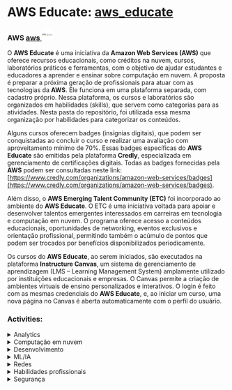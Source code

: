 # AWS Educate: <a href="./aws_educate">aws_educate</a>

### AWS <a href="../">aws   <img src="https://github.com/PedroHeeger/main/blob/main/0-aux/logos/plataforma/aws_skill_builder.png" alt="aws_skill_builder" width="auto" height="25"></a>

O **AWS Educate** é uma iniciativa da **Amazon Web Services (AWS)** que oferece recursos educacionais, como créditos na nuvem, cursos, laboratórios práticos e ferramentas, com o objetivo de ajudar estudantes e educadores a aprender e ensinar sobre computação em nuvem. A proposta é preparar a próxima geração de profissionais para atuar com as tecnologias da **AWS**. Ele funciona em uma plataforma separada, com cadastro próprio. Nessa plataforma, os cursos e laboratórios são organizados em habilidades (skills), que servem como categorias para as atividades. Nesta pasta do repositório, foi utilizada essa mesma organização por habilidades para categorizar os conteúdos.

Alguns cursos oferecem badges (insígnias digitais), que podem ser conquistadas ao concluir o curso e realizar uma avaliação com aproveitamento mínimo de 70%. Essas badges específicas do **AWS Educate** são emitidas pela plataforma **Credly**, especializada em gerenciamento de certificações digitais. Todas as badges fornecidas pela **AWS** podem ser consultadas neste link: [https://www.credly.com/organizations/amazon-web-services/badges](https://www.credly.com/organizations/amazon-web-services/badges).

Além disso, o **AWS Emerging Talent Community (ETC)** foi incorporado ao ambiente do **AWS Educate**. O ETC é uma iniciativa voltada para apoiar e desenvolver talentos emergentes interessados em carreiras em tecnologia e computação em nuvem. O programa oferece acesso a conteúdos educacionais, oportunidades de networking, eventos exclusivos e orientação profissional, permitindo também o acúmulo de pontos que podem ser trocados por benefícios disponibilizados periodicamente.

Os cursos do **AWS Educate**, ao serem iniciados, são executados na plataforma **Instructure Canvas**, um sistema de gerenciamento de aprendizagem (LMS – Learning Management System) amplamente utilizado por instituições educacionais e empresas. O Canvas permite a criação de ambientes virtuais de ensino personalizados e interativos. O login é feito com as mesmas credenciais do **AWS Educate**, e, ao iniciar um curso, uma nova página no Canvas é aberta automaticamente com o perfil do usuário.

### Activities:
<details><summary>Analytics</summary>
    <ul>
        <li>curso_educ_001: <a href="./curso_educ_001/">Analytics on AWS   <img src="./curso_educ_001/0-aux/logo_course.png" alt="curso_educ_001" width="auto" height="25"></a></li>
    </ul>
</details>
<details><summary>Computação em nuvem</summary>
    <ul>
        <li>curso_educ_001: <a href="./curso_educ_001/">Analytics on AWS   <img src="./curso_educ_001/0-aux/logo_course.png" alt="curso_educ_001" width="auto" height="25"></a></li>
    </ul>
</details>
<details><summary>Desenvolvimento</summary>
    <ul>
        <li>curso_educ_001: <a href="./curso_educ_001/">Analytics on AWS   <img src="./curso_educ_001/0-aux/logo_course.png" alt="curso_educ_001" width="auto" height="25"></a></li>
    </ul>
</details>
<details><summary>ML/IA</summary>
    <ul>
        <li>curso_educ_001: <a href="./curso_educ_001/">Analytics on AWS   <img src="./curso_educ_001/0-aux/logo_course.png" alt="curso_educ_001" width="auto" height="25"></a></li>
    </ul>
</details>
<details><summary>Redes</summary>
    <ul>
        <li>curso_educ_001: <a href="./curso_educ_001/">Analytics on AWS   <img src="./curso_educ_001/0-aux/logo_course.png" alt="curso_educ_001" width="auto" height="25"></a></li>
    </ul>
</details>
<details><summary>Habilidades profissionais</summary>
    <ul>
        <li>curso_educ_001: <a href="./curso_educ_001/">Analytics on AWS   <img src="./curso_educ_001/0-aux/logo_course.png" alt="curso_educ_001" width="auto" height="25"></a></li>
    </ul>
</details>
<details><summary>Segurança</summary>
    <ul>
        <li>curso_educ_001: <a href="./curso_educ_001/">Analytics on AWS   <img src="./curso_educ_001/0-aux/logo_course.png" alt="curso_educ_001" width="auto" height="25"></a></li>
    </ul>
</details>












